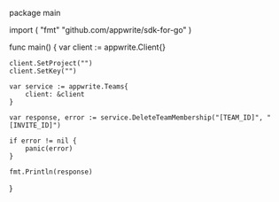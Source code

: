 package main

import (
    "fmt"
    "github.com/appwrite/sdk-for-go"
)

func main() {
    var client := appwrite.Client{}

    client.SetProject("")
    client.SetKey("")

    var service := appwrite.Teams{
        client: &client
    }

    var response, error := service.DeleteTeamMembership("[TEAM_ID]", "[INVITE_ID]")

    if error != nil {
        panic(error)
    }

    fmt.Println(response)
}
